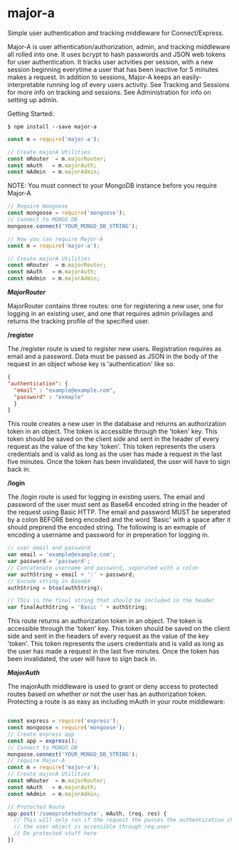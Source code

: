 # major-a

Simple user authentication and tracking middleware for Connect/Express.

Major-A is user athentication/authorization, admin, and tracking middleware all rolled into one. It uses bcrypt to hash passwords and JSON web tokens for user authentication. It tracks user actvities per session, with a new session beginning everytime a user that has been inactive for 5 minutes makes a request. In addition to sessions, Major-A keeps an easily-interpretable running log of every users activity. See Tracking and Sessions for more info on tracking and sessions. See Administration for info on setting up admin.

Getting Started:
```
$ npm install --save major-a
```

```.js
const m = require('major-a');

// Create majorA Utilities
const mRouter  = m.majorRouter;
const mAuth   = m.majorAuth;
const mAdmin  = m.majorAdmin; 
```
NOTE: You must connect to your MongoDB instance before you require Major-A
```.js
// Require mongoose
const mongoose = require('mongoose');
// Connect to MONGO DB
mongoose.connect('YOUR_MONGO_DB_STRING');

// Now you can require Major-A
const m = require('major-a');

// Create majorA Utilities
const mRouter  = m.majorRouter;
const mAuth   = m.majorAuth;
const mAdmin  = m.majorAdmin; 
```

***MajorRouter***

MajorRouter contains three routes: one for registering a new user, one for logging in an existing user, and one that requires admin privilages and returns the tracking profile of the specified user.

**/register**

The /register route is used to register new users. Registration requires as email and a password. Data must be passed as JSON in the body of the request in an object whose key is 'authentication' like so:

```.json
{
"authentication": {
  "email" : "example@example.com",
  "password" : "exmaple"
  }
}
```
This route creates a new user in the database and returns an authorization token in an object. The token is accessible through the 'token' key. This token should be saved on the client side and sent in the header of every request as the value of the key 'token'. This token represents the users credentials and is valid as long as the user has made a request in the last five minutes. Once the token has been invalidated, the user will have to sign back in. 


**/login**

The /login route is used for logging in existing users. The email and password of the user must sent as Base64 encoded string in the header of the request using Basic HTTP. The email and password MUST be seperated by a colon BEFORE being encoded and the word 'Basic' with a space after it should preprend the encoded string. The following is an exmaple of encoding a username and password for in preperation for logging in.
```.js
// user email and password
var email = 'example@example.com';
var password = 'password';
// Concatenate username and password, seperated with a colon
var authString = email + ':' + password;
// Encode string in Base64
authString = btoa(authString);

// This is the final string that should be included in the header
var finalAuthString = 'Basic ' + authString; 
```
This route returns an authorization token in an object. The token is accessible through the 'token' key. This token should be saved on the client side and sent in the headers of every request as the value of the key 'token'. This token represents the users credentials and is valid as long as the user has made a request in the last five minutes. Once the token has been invalidated, the user will have to sign back in. 

***MajorAuth***

The majorAuth middleware is used to grant or deny access to protected routes based on whether or not the user has an authorization token. Protecting a route is as easy as including mAuth in your route middleware:

```.js

const express = require('express');
const mongoose = require('mongoose');
// Create express app
const app = express();
// Connect to MONGO DB
mongoose.connect('YOUR_MONGO_DB_STRING');
// require Major-A
const m = require('major-a');
// Create majorA Utilities
const mRouter  = m.majorRouter;
const mAuth   = m.majorAuth;
const mAdmin  = m.majorAdmin; 

// Protected Route
app.post('/someprotetedroute', mAuth, (req, res) {
  // This will only run if the request the passes the authentication check
  // the user object is accessible through req.user
  // Do protected stuff here
})


